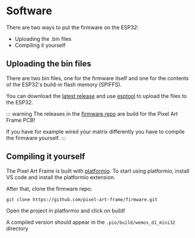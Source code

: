 # Software

There are two ways to put the firmware on the ESP32:

- Uploading the .bin files
- Compiling it yourself

## Uploading the bin files

There are two bin files, one for the firmware itself and one for the contents of the ESP32's build-in flash memory (SPIFFS).

You can download the [latest release](https://github.com/pixel-art-frame/firmware/releases) and use [esptool](https://github.com/espressif/esptool) to upload the files to the ESP32.

::: warning
The releases in the [firmware repo](https://github.com/pixel-art-frame/firmware) are build for the Pixel Art Frame PCB!

If you have for example wired your matrix differently you have to compile the firmware yourself.
:::

## Compiling it yourself

The Pixel Art Frame is built with [platformio](https://platformio.org/).
To start using platformio, install VS code and install the platformio extension.

After that, clone the firmware repo:

```
git clone https://github.com/pixel-art-frame/firmware.git
```

Open the project in platformio and click on build!

A compiled version should appear in the `.pio/build/wemos_d1_mini32` directory